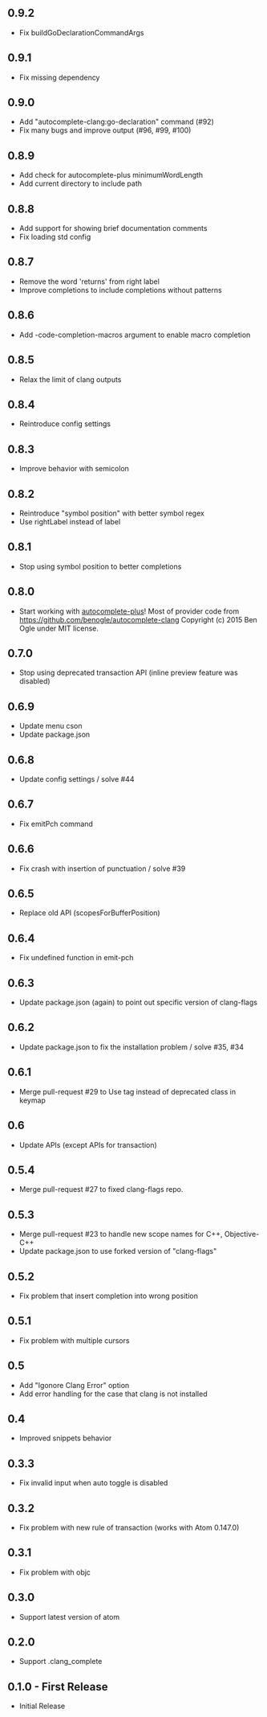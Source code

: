 ## 0.9.2
* Fix buildGoDeclarationCommandArgs

## 0.9.1
* Fix missing dependency

## 0.9.0
* Add "autocomplete-clang:go-declaration" command (#92)
* Fix many bugs and improve output (#96, #99, #100)

## 0.8.9
* Add check for autocomplete-plus minimumWordLength
* Add current directory to include path

## 0.8.8
* Add support for showing brief documentation comments
* Fix loading std config

## 0.8.7
* Remove the word 'returns' from right label
* Improve completions to include completions without patterns

## 0.8.6
* Add -code-completion-macros argument to enable macro completion

## 0.8.5
* Relax the limit of clang outputs

## 0.8.4
* Reintroduce config settings

## 0.8.3
* Improve behavior with semicolon

## 0.8.2
* Reintroduce "symbol position" with better symbol regex
* Use rightLabel instead of label

## 0.8.1
* Stop using symbol position to better completions

## 0.8.0
* Start working with [autocomplete-plus](https://github.com/atom/autocomplete-plus)!
  Most of provider code from https://github.com/benogle/autocomplete-clang
  Copyright (c) 2015 Ben Ogle under MIT license.

## 0.7.0
* Stop using deprecated transaction API (inline preview feature was disabled)

## 0.6.9
* Update menu cson
* Update package.json

## 0.6.8
* Update config settings / solve #44

## 0.6.7
* Fix emitPch command

## 0.6.6
* Fix crash with insertion of punctuation / solve #39

## 0.6.5
* Replace old API (scopesForBufferPosition)

## 0.6.4
* Fix undefined function in emit-pch

## 0.6.3
* Update package.json (again) to point out specific version of clang-flags

## 0.6.2
* Update package.json to fix the installation problem / solve #35, #34

## 0.6.1
* Merge pull-request #29 to Use tag instead of deprecated class in keymap

## 0.6
* Update APIs (except APIs for transaction)

## 0.5.4
* Merge pull-request #27 to fixed clang-flags repo.

## 0.5.3
* Merge pull-request #23 to handle new scope names for C++, Objective-C++
* Update package.json to use forked version of "clang-flags"

## 0.5.2
* Fix problem that insert completion into wrong position

## 0.5.1
* Fix problem with multiple cursors

## 0.5
* Add "Igonore Clang Error" option
* Add error handling for the case that clang is not installed

## 0.4
* Improved snippets behavior

## 0.3.3
* Fix invalid input when auto toggle is disabled

## 0.3.2
* Fix problem with new rule of transaction (works with Atom 0.147.0)

## 0.3.1
* Fix problem with objc

## 0.3.0
* Support latest version of atom

## 0.2.0
* Support .clang_complete

## 0.1.0 - First Release
* Initial Release
